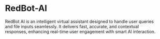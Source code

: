 # RedBot-AI
RedBot AI is an intelligent virtual assistant designed to handle user queries and file inputs seamlessly.
It delivers fast, accurate, and contextual responses, enhancing real-time user engagement with smart AI interaction.
